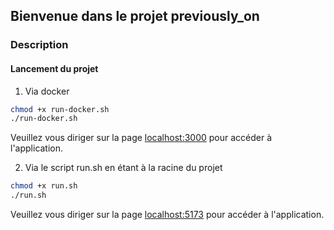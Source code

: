 ## Bienvenue dans le projet previously_on

### Description

#### Lancement du projet

1. Via docker

```bash
chmod +x run-docker.sh
./run-docker.sh
```
Veuillez vous diriger sur la page [localhost:3000](http://localhost:3000) pour accéder à l'application.

2. Via le script run.sh en étant à la racine du projet
```bash
chmod +x run.sh
./run.sh
```
Veuillez vous diriger sur la page [localhost:5173](http://localhost:5173) pour accéder à l'application.

